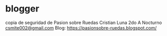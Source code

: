 # blogger
copia de seguridad de Pasion sobre Ruedas
Cristian Luna 
2do A Nocturno
csmite002@gmail.com
Blog: https://pasionsobre-ruedas.blogspot.com/
